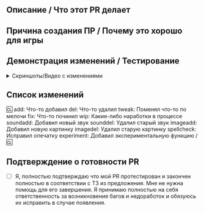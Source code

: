 <!-- Пишите **НИЖЕ** заголовков и **ВЫШЕ** комментариев, иначе ваш текст может не отобразиться. -->
<!-- В Contributing.MD вы можете найти некоторые рекомендации к оформлению пулл-реквеста. -->

## Описание / Что этот PR делает



<!-- Вкратце опишите изменения, которые вносите. Документировать каждую деталь не требуется, просто укажите основные изменения. -->
<!-- Опишите **все** изменения, так как противное может сказаться на рассмотрении этого PR'а! -->
<!-- Если вы исправляете Issue, добавьте "Fixes #xxxx" (где xxxx - номер Issue) где-нибудь в описании PR'а. Это автоматически закроет Issue после принятия PR'а. -->

## Причина создания ПР / Почему это хорошо для игры



<!-- Опишите, почему, по вашему, следует добавить эти изменения в игру. -->
<!-- Здесь можно оставить ссылку на сообщение в #предложения, чтобы подтвердить, что предложение обсуждалось внутри Discord-сообщества. -->
<!-- Если это вне предложений было сделано, то укажите, почему это изменение положительно влияет на игру. -->
<!-- В случае исправления бага, укажите ссылку на канал в #bugs-code, #bugs-maps, #bugs-sprite или issue в репозитории. В ином случае, опишите баг и шаги для его воспроизведения. -->
<!-- Пример ссылки в Discord-сообщество: https://canary.discord.com/channels/1100198143456465067/1231354486522515456/1231354486522515456 -->

## Демонстрация изменений / Тестирование



<!-- В случае наличия изменений, влияющих на игровую часть, опишите их здесь. Здесь необходимо описать шаги, которые предпринимались для тестирования изменения. Этот пункт обязателен, без него Pull request будет рассматриваться дольше. В случае их отсутствия, этот пункт можно удалить -->

<details>
<summary>Скриншоты/Видео с изменениями</summary>

  <!-- Если вы не меняли карту или спрайты, можете опустить эту секцию. Если хотите, можете вставить видео. -->
</details>

## Список изменений

:cl:
add: Что-то добавил
del: Что-то удалил
tweak: Поменял что-то по мелочи
fix: Что-то починил
wip: Какие-либо наработки в процессе
soundadd: Добавил новый звук
sounddel: Удалил старый звук
imageadd: Добавил новую картинку
imagedel: Удалил старую картинку
spellcheck: Исправил опечатку
experiment: Добавил экспериментальную функцию
/:cl:

<!-- Оба :cl:'а должны быть на месте, что-бы чейнджлог работал! Вы можете написать свой ник справа от первого :cl:, если хотите. Иначе будет использован ваш ник на ГитХабе. -->
<!-- Вы можете использовать несколько записей с одинаковым префиксом (Они используются только для иконки в игре) и удалить ненужные. Помните, что чейнджлог должен быть понятен обычным игроком. -->
<!-- Вы можете исключить всю секцию, если изменения затрагивают рефакторинг кода. -->

## Подтверждение о готовности PR
- [ ] Я, полностью подтверждаю что мой PR протестирован и закончен полностью в соответствии с ТЗ из предложения. Мне не нужна помощь для его завершения. Я принимаю полностью на себя ответственность за возникновение багов и недоработок и обязуюсь их исправить в случае появления.

<!-- Если вы готовы, то ставьте крестик на уже готовой форме, чтобы согласиться и подтвердить готовность свою. -->
